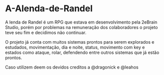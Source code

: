 # A-Alenda-de-Randel

A lenda de Randel é um RPG que estava em desenvolvimento pela 2eBrain Studio, porém por problemas na remuneração dos colaboradores o projeto teve seu fim e decidimos não continuar.

O projeto já conta com muitos sistemas prontos para serem explorados e estudados, movimentação, dia e noite, status, movimento com key e estados como ataque, rolar, defendendo entre outros sistemas que já estão prontos.

Caso utilizem deem os devidos creditos a @dragonick e @leahos
